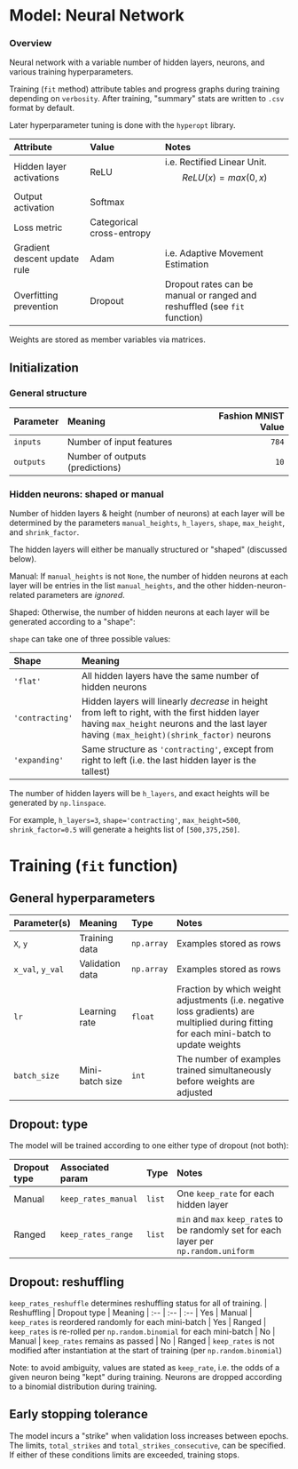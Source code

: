 # Model: Neural Network

### Overview

Neural network with a variable number of hidden layers, neurons, and various training hyperparameters.

Training (`fit` method) attribute tables and progress graphs during training depending on `verbosity`. After training, "summary" stats are written to `.csv` format by default.

Later hyperparameter tuning is done with the `hyperopt` library.

Attribute | Value | Notes
:-- | :-- | :--
Hidden layer activations | ReLU | i.e. Rectified Linear Unit. $$ReLU(x) = max(0,x)$$
Output activation | Softmax | 
Loss metric | Categorical cross-entropy
Gradient descent update rule | Adam | i.e. Adaptive Movement Estimation
Overfitting prevention | Dropout | Dropout rates can be manual or ranged and reshuffled (see `fit` function)

Weights are stored as member variables via matrices.

## Initialization
### General structure
Parameter | Meaning | Fashion MNIST Value
:-- | :-- | --:
`inputs` | Number of input features | `784`
`outputs` | Number of outputs (predictions) | `10`

### Hidden neurons: shaped or manual

Number of hidden layers & height (number of neurons) at each layer will be determined by the  parameters `manual_heights`, `h_layers`, `shape`, `max_height`, and `shrink_factor`.

The hidden layers will either be manually structured or "shaped" (discussed below).

Manual: If `manual_heights` is not `None`, the number of hidden neurons at each layer will be entries in the list `manual_heights`, and the other hidden-neuron-related parameters are _ignored_.

Shaped: Otherwise, the number of hidden neurons at each layer will be generated according to a "shape":

`shape` can take one of three possible values:

Shape | Meaning
:-- | :--
`'flat'` | All hidden layers have the same number of hidden neurons
`'contracting'` | Hidden layers will linearly _decrease_ in height from left to right, with the first hidden layer having `max_height` neurons and the last layer having `(max_height)(shrink_factor)` neurons
`'expanding'` | Same structure as `'contracting'`, except from right to left (i.e. the last hidden layer is the tallest)

The number of hidden layers will be `h_layers`, and exact heights will be generated by `np.linspace`.

For example, `h_layers=3`, `shape='contracting'`, `max_height=500`, `shrink_factor=0.5` will generate a heights list of `[500,375,250]`.



# Training (`fit` function)

## General hyperparameters
| Parameter(s) | Meaning | Type | Notes
| :-- | :-- | :-- | :--
| `X`, `y` | Training data | `np.array` | Examples stored as rows
| `x_val`, `y_val` | Validation data | `np.array` | Examples stored as rows
| `lr` | Learning rate | `float` | Fraction by which weight adjustments (i.e. negative loss gradients) are multiplied during fitting for each mini-batch to update weights
| `batch_size` | Mini-batch size | `int` | The number of examples trained simultaneously before weights are adjusted


## Dropout: type
The model will be trained according to one either type of dropout (not both):

| Dropout type | Associated param | Type | Notes
| :-- | :-- | :-- | :--
| Manual | `keep_rates_manual` | `list` | One `keep_rate` for each hidden layer
| Ranged | `keep_rates_range` | `list` | `min` and `max` `keep_rate`s to be randomly set for each layer per `np.random.uniform`

## Dropout: reshuffling
`keep_rates_reshuffle` determines reshuffling status for all of training.
| Reshuffling | Dropout type | Meaning
| :-- | :-- | :--
| Yes | Manual | `keep_rates` is reordered randomly for each mini-batch
| Yes | Ranged | `keep_rates` is re-rolled per `np.random.binomial` for each mini-batch
| No  | Manual | `keep_rates` remains as passed
| No  | Ranged | `keep_rates` is not modified after instantiation at the start of training (per `np.random.binomial`)

Note: to avoid ambiguity, values are stated as `keep_rate`, i.e. the odds of a given neuron being "kept" during training.  Neurons are dropped according to a binomial distribution during training.


## Early stopping tolerance

The model incurs a "strike" when validation loss increases between epochs.  The limits, `total_strikes` and `total_strikes_consecutive`, can be specified.  If either of these conditions limits are exceeded, training stops.
